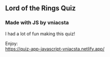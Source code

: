 ## Lord of the Rings Quiz
### Made with JS by vniacsta


I had a lot of fun making this quiz!

Enjoy:  
https://quiz-app-javascript-vniacsta.netlify.app/

